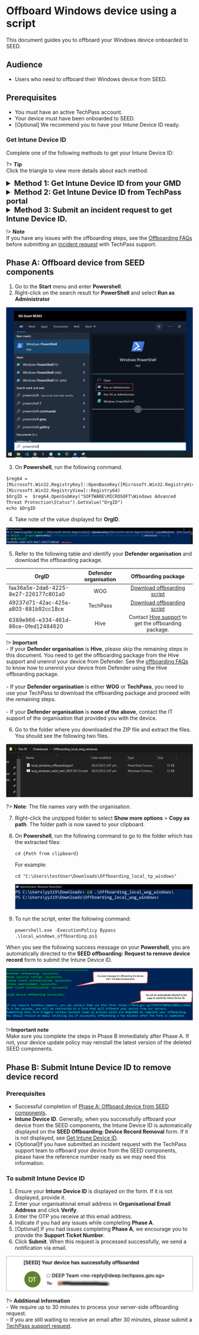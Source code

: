 # Offboard Windows device using a script

This document guides you to offboard your Windows device onboarded to SEED.

## Audience

- Users who need to offboard their Windows device from SEED.

## Prerequisites

- You must have an active TechPass account.
- Your device must have been onboarded to SEED.
- [Optional] We recommend you to have your Intune Device ID ready.

### Get Intune Device ID

Complete one of the following methods to get your Intune Device ID:

?> **Tip**<br>Click the triangle to view more details about each method.

<details>
<summary style="font-size:20px;font-weight:bold">Method 1: Get Intune Device ID from your GMD</summary>

1. Open **PowerShell** and run the following commands:

```
$rootKey = [Microsoft.Win32.RegistryKey]::OpenBaseKey(
 [Microsoft.Win32.RegistryHive]::LocalMachine,
 [Microsoft.Win32.RegistryView]::Registry64
)
$enrollmentsKey = $rootKey.OpenSubKey("Software\Microsoft\Enrollments")
$intune_id = "Intune ID not found"
foreach ($name in $enrollmentsKey.GetSubKeyNames()) {
 $enrollmentIdKey = $enrollmentsKey.OpenSubKey($name)
 if ($enrollmentIdKey.GetValue("ProviderID") -ieq "MS DM Server") {
     $intune_id = $enrollmentIdKey.OpenSubKey("DMClient\MS DM Server").GetValue("EntDMID", "Intune ID not found")
     break
 }
}
Write-Output $intune_id

```
2. Take note of the Intune Device ID that is displayed on the **Powershell** window.

</details>

<details>
<summary style="font-size:20px;font-weight:bold">Method 2: Get Intune Device ID from TechPass portal</summary>

1. On your non-SE GSIB device, go to the [TechPass portal](https://portal.techpass.gov.sg/secure/account/profile).
2. On the TechPass portal, at the top right, go to your user name and click **My Account**. Your **Profile** details are displayed.
3. Take note of the **Intune Device ID** from the **Profile** page.

![tp-intune-device-id](../images/tp-portal-intune-device-id.png)

</details>


<details>
<summary style="font-size:20px;font-weight:bold">Method 3: Submit an incident request to get Intune Device ID.</summary>

?> **Note**<br>Use this method only if you can't log in to your GMD or TechPass portal.

- Submit an [incident request](https://go.gov.sg/seed-techpass-support) to get your Intune Device ID.

</details>


!> **Note**<br>If you have any issues with the offboarding steps, see the [Offboarding FAQs](/faqs/seed-offboarding-faqs) before submitting an [incident request](https://go.gov.sg/seed-techpass-support) with TechPass support.

## Phase A: Offboard device from SEED components

1. Go to the **Start** menu and enter **Powershell**.
2. Right-click on the search result for **PowerShell** and select **Run as Administrator**

![open powershell](../images/offboarding-windows/run_powershell.png)

3. On **Powershell**, run the following command.

```
$reg64 = [Microsoft.Win32.RegistryKey]::OpenBaseKey([Microsoft.Win32.RegistryHive]::LocalMachine, [Microsoft.Win32.RegistryView]::Registry64)
$OrgID =  $reg64.OpenSubKey("SOFTWARE\MICROSOFT\Windows Advanced Threat Protection\Status").GetValue("OrgID")
echo $OrgID
```


4. Take note of the value displayed for **OrgID**.

![find-org-id](../images/offboarding-windows/org_id_win.png)

5. Refer to the following table and identify your **Defender organisation** and download the offboarding package.

  | OrgID | Defender organisation | Offboarding package |
  | ------------- |:-------------:|:-------------:|
  | faa36a5e-2da6-4225-8e27-226177c801a0      | WOG     | [Download offboarding script](https://k3uwa66lu3tj6uxft46666ynhe0uvzor.lambda-url.ap-southeast-1.on.aws/local_wog_windows) |
  | 49237d71-42ac-425a-a803-881b92cc18ce  | TechPass    | [Download offboarding script](https://k3uwa66lu3tj6uxft46666ynhe0uvzor.lambda-url.ap-southeast-1.on.aws/local_tp_windows)    |
  | 6389e966-e334-461d-86ce-0fed12484620 | Hive | Contact [Hive support](mailto:GDS_DEN@hive.gov.sg) to get the offboarding package. |

  !> **Important**<br>- If your **Defender organisation** is **Hive**, please skip the remaining steps in this document. You need to get the offboarding package from the Hive support and unenrol your device from Defender. See the [offboarding FAQs](offboard-device/seed-offboarding-faqs.md) to know how to unenrol your device from Defender using the Hive offboarding package.<br><br>- If your **Defender organisation** is either **WOG** or **TechPass**, you need to use your TechPass to download the offboarding package and proceed with the remaining steps.<br><br>- If your **Defender organisation** is **none of the above**, contact the IT support of the organisation that provided you with the device.

6. Go to the folder where you downloaded the ZIP file and extract the files. You should see the following two files.

![extract-files](../images/offboarding-windows/windows-extracted-files.png)

?> **Note**: The file names vary with the organisation.

7. Right-click the unzipped folder to select **Show more options** > **Copy as path**. The folder path is now saved to your clipboard.

8. On **Powershell**, run the following command to go to the folder which has the extracted files:

    ```
    cd {Path from clipboard}
    ```

    For example:

    ```
    cd "C:\Users\testUser\Downloads\Offboarding_local_tp_windows"

    ```

    ![directory](../images/offboarding-windows/windows_cd_downloads.png)

10. To run the script, enter the following command:

    ```
    powershell.exe -ExecutionPolicy Bypass .\local_windows_offboarding.ps1

    ```

When you see the following success message on your **Powershell**, you are automatically directed to the **SEED offboarding: Request to remove device record** form to submit the Intune Device ID.

![macos-success-message](../images/offboarding-windows/windows_success_message.png)

!>**Important note**<br> Make sure you complete the steps in Phase B immediately after Phase A. If not, your device update policy may reinstall the latest version of the deleted SEED components.

## Phase B: Submit Intune Device ID to remove device record

### Prerequisites

- Successful completion of [Phase A: Offboard device from SEED components](#phase-a-offboard-device-from-seed-components).
- **Intune Device ID**. Generally, when you successfully offboard your device from the SEED components, the Intune Device ID is automatically displayed on the **SEED Offboarding: Device Record Removal** form. If it is not displayed, see [Get Intune Device ID](#get-intune-device-id).
- [Optional]If you have submitted an incident request with the TechPass support team to offboard your device from the SEED components, please have the reference number ready as we may need this information.

### To submit Intune Device ID

1. Ensure your **Intune Device ID** is displayed on the form. If it is not displayed, provide it.
2. Enter your organisational email address in **Organisational Email Address** and click **Verify**.
3. Enter the OTP you receive at this email address.  
4. Indicate if you had any issues while completing **Phase A**.
5. [Optional] If you had issues completing **Phase A**, we encourage you to provide the **Support Ticket Number**.
6. Click **Submit**. When this request is processed successfully, we send a notification via email.

![successfully-offboarded-email](../images/offboarding-windows/win-successfully-offboarded-email.png)

?> **Additional information**<br>- We require up to 30 minutes to process your server-side offboarding request.<br>- If you are still waiting to receive an email after 30 minutes, please submit a [TechPass support request](https://go.gov.sg/seed-techpass-support).
